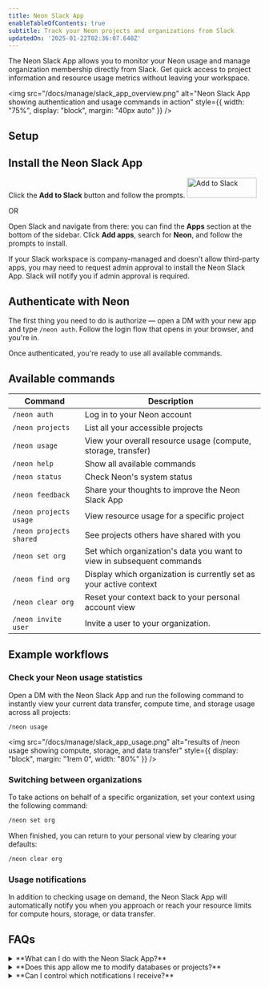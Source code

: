```yaml
---
title: Neon Slack App
enableTableOfContents: true
subtitle: Track your Neon projects and organizations from Slack
updatedOn: '2025-01-22T02:36:07.648Z'
---
```


The Neon Slack App allows you to monitor your Neon usage and manage organization membership directly from Slack. Get quick access to project information and resource usage metrics without leaving your workspace.

<img
src="/docs/manage/slack_app_overview.png"
alt="Neon Slack App showing authentication and usage commands in action"
style={{ width: "75%", display: "block", margin: "40px auto" }}
/>

## Setup

<Steps>

## Install the Neon Slack App

Click the **Add to Slack** button and follow the prompts.
<a target="_blank" href="https://slack.com/oauth/v2/authorize?client_id=2231113872023.8135357564067&scope=chat:write,commands,im:history,team:read&user_scope="><img alt="Add to Slack" height="40" width="139" src="https://platform.slack-edge.com/img/add_to_slack.png" srcSet="https://platform.slack-edge.com/img/add_to_slack.png 1x, https://platform.slack-edge.com/img/add_to_slack@2x.png 2x" /></a>

OR

Open Slack and navigate from there: you can find the **Apps** section at the bottom of the sidebar. Click **Add apps**, search for **Neon**, and follow the prompts to install.

<Admonition type="tip">
If your Slack workspace is company-managed and doesn't allow third-party apps, you may need to request admin approval to install the Neon Slack App. Slack will notify you if admin approval is required.
</Admonition>

## Authenticate with Neon

The first thing you need to do is authorize — open a DM with your new app and type `/neon auth`. Follow the login flow that opens in your browser, and you're in.

Once authenticated, you're ready to use all available commands.

</Steps>

## Available commands

| **Command**             | **Description**                                                       |
| ----------------------- | --------------------------------------------------------------------- |
| `/neon auth`            | Log in to your Neon account                                           |
| `/neon projects`        | List all your accessible projects                                     |
| `/neon usage`           | View your overall resource usage (compute, storage, transfer)         |
| `/neon help`            | Show all available commands                                           |
| `/neon status`          | Check Neon's system status                                            |
| `/neon feedback`        | Share your thoughts to improve the Neon Slack App                     |
| `/neon projects usage`  | View resource usage for a specific project                            |
| `/neon projects shared` | See projects others have shared with you                              |
| `/neon set org`         | Set which organization's data you want to view in subsequent commands |
| `/neon find org`        | Display which organization is currently set as your active context    |
| `/neon clear org`       | Reset your context back to your personal account view                 |
| `/neon invite user`     | Invite a user to your organization.                                   |

## Example workflows

### Check your Neon usage statistics

Open a DM with the Neon Slack App and run the following command to instantly view your current data transfer, compute time, and storage usage across all projects:

```
/neon usage
```

<img src="/docs/manage/slack_app_usage.png" alt="results of /neon usage showing compute, storage, and data transfer" style={{ display: "block", margin: "1rem 0", width: "80%" }} />

### Switching between organizations

To take actions on behalf of a specific organization, set your context using the following command:

```bash
/neon set org
```

When finished, you can return to your personal view by clearing your defaults:

```bash
/neon clear org
```

### Usage notifications

In addition to checking usage on demand, the Neon Slack App will automatically notify you when you approach or reach your resource limits for compute hours, storage, or data transfer.

## FAQs

<details>
<summary>**What can I do with the Neon Slack App?**</summary>

The Neon Slack App allows you to:

- View project information and resource usage
- Monitor system status
- Manage organization membership
- Access shared projects
- Switch between organizations

</details>

<details>
<summary>**Does this app allow me to modify databases or projects?**</summary>

No, the Neon Slack App is primarily for viewing usage details and managing organization membership, not for direct database management.

</details>

<details>
<summary>**Can I control which notifications I receive?**</summary>

Currently, all users receive usage limit notifications. There's no way to customize notification preferences within the Slack App.

</details>
